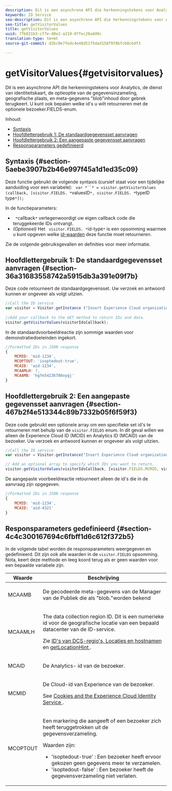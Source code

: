 ```yaml
---
description: Dit is een asynchrone API die herkenningstekens voor Analytics, de dienst van identiteitskaart, de optieoptie van de gegevensinzameling, geografische plaats, en meta-gegevens "blob"inhoud door gebrek terugkeert. U kunt ook bepalen welke id's u wilt retourneren met de optionele bezoeker.FIELDS-enum.
keywords: ID Service
seo-description: Dit is een asynchrone API die herkenningstekens voor Analytics, de dienst van identiteitskaart, de optieoptie van de gegevensinzameling, geografische plaats, en meta-gegevens "blob"inhoud door gebrek terugkeert. U kunt ook bepalen welke id's u wilt retourneren met de optionele bezoeker.FIELDS-enum.
seo-title: getVisitorValues
title: getVisitorValues
uuid: 7fb831b3-cf7e-40e2-a219-07fec28ad49c
translation-type: tm+mt
source-git-commit: d2bc0e7fedc4e48d51f5dad158f9f8bfcb0cb4f3

---
```



# getVisitorValues{#getvisitorvalues}

Dit is een asynchrone API die herkenningstekens voor Analytics, de dienst van identiteitskaart, de optieoptie van de gegevensinzameling, geografische plaats, en meta-gegevens &quot;blob&quot;inhoud door gebrek terugkeert. U kunt ook bepalen welke id&#39;s u wilt retourneren met de optionele bezoeker.FIELDS-enum.

Inhoud:

<ul class="simplelist"> 
 <li> <a href="../../library/get-set/getvisitorvalues.md#section-5aebe3907b2b46e997f45a1d1ed35c09" format="dita" scope="local"> Syntaxis </a> </li> 
 <li> <a href="../../library/get-set/getvisitorvalues.md#section-36a31683558742a5915db3a391e09f7b" format="dita" scope="local"> Hoofdlettergebruik 1: De standaardgegevensset aanvragen </a> </li> 
 <li> <a href="../../library/get-set/getvisitorvalues.md#section-467b2f4e513344c89b7332b05f6f59f3" format="dita" scope="local"> Hoofdlettergebruik 2: Een aangepaste gegevensset aanvragen </a> </li> 
 <li> <a href="../../library/get-set/getvisitorvalues.md#section-4c4c300167694c6fbff1d6c612f372b5" format="dita" scope="local"> Responsparameters gedefinieerd </a> </li> 
</ul>

## Syntaxis {#section-5aebe3907b2b46e997f45a1d1ed35c09}

Deze functie gebruikt de volgende syntaxis (cursief staat voor een tijdelijke aanduiding voor een variabele): ` var *``* = visitor.getVisitorValues (callback, [visitor.FIELDS. *`valuesID`*, visitor.FIELDS. *`typeID type`*]);`

In de functieparameters:

* ` *`callback`*` vertegenwoordigt uw eigen callback code die teruggekeerde IDs ontvangt.
* *(Optioneel)* Het ` visitor.FIELDS. *`id-type`*` is een opsomming waarmee u kunt opgeven welke [id-waarden](../../library/get-set/getvisitorvalues.md#section-4c4c300167694c6fbff1d6c612f372b5) deze functie moet retourneren.

Zie de volgende gebruiksgevallen en definities voor meer informatie.

## Hoofdlettergebruik 1: De standaardgegevensset aanvragen {#section-36a31683558742a5915db3a391e09f7b}

Deze code retourneert de standaardgegevensset. Uw verzoek en antwoord kunnen er ongeveer als volgt uitzien.

```js
//Call the ID service 
var visitor = Visitor.getInstance ("Insert Experience Cloud organization ID here",{...}); 
   
//Add your callback to the GET method to return IDs and data. 
visitor.getVisitorValues(visitorIdsCallback);
```

In de standaardvoorbeeldreactie zijn sommige waarden voor demonstratiedoeleinden ingekort.

```js
//Formatted IDs in JSON response 
{ 
    MCMID: 'mid-1234', 
    MCOPTOUT: 'isoptedout-true', 
    MCAID: 'aid-1234', 
    MCAAMLH: 7, 
    MCAAMB: 'hgfe54236786oygj' 
}
```

## Hoofdlettergebruik 2: Een aangepaste gegevensset aanvragen {#section-467b2f4e513344c89b7332b05f6f59f3}

Deze code gebruikt een optionele array om een specifieke set id&#39;s te retourneren met behulp van de `visitor.FIELDS` enum. In dit geval willen we alleen de Experience Cloud ID (MCID) en Analytics ID (MCAID) van de bezoeker. Uw verzoek en antwoord kunnen er ongeveer als volgt uitzien.

```js
//Call the ID service 
var visitor = Visitor.getInstance("Insert Experience Cloud organization ID here", { ... });

// Add an optional array to specify which IDs you want to return. 
visitor.getVisitorValues(visitorIdsCallback, [visitor.FIELDS.MCMID, visitor.FIELDS.MCAID]);
```

De aangepaste voorbeeldreactie retourneert alleen de id&#39;s die in de aanvraag zijn opgegeven.

```js
//Formatted IDs in JSON response 
{ 
    MCMID: 'mid-1234', 
    MCAID: 'aid-4321' 
}
```

## Responsparameters gedefinieerd {#section-4c4c300167694c6fbff1d6c612f372b5}

In de volgende tabel worden de responsparameters weergegeven en gedefinieerd. Dit zijn ook alle waarden in de `visitor.FIELDS` opsomming. Nota, keert deze methode en leeg koord terug als er geen waarden voor een bepaalde variabele zijn.

<table id="table_32D0FEEA76CE4F298EED4B8F5C644232"> 
 <thead> 
  <tr> 
   <th colname="col1" class="entry"> Waarde </th> 
   <th colname="col2" class="entry"> Beschrijving </th> 
  </tr> 
 </thead>
 <tbody> 
  <tr> 
   <td colname="col1"> <p> <span class="codeph"> MCAAMB </span> </p> </td> 
   <td colname="col2"> <p>De gecodeerde <span class="keyword"> </span> meta-gegevens van de Manager van de Publiek die als "blob."worden bekend </p> </td> 
  </tr> 
  <tr> 
   <td colname="col1"> <p> <span class="codeph"> MCAAMLH </span> </p> </td> 
   <td colname="col2"> <p>The data collection region ID. Dit is een numerieke id voor de geografische locatie van een bepaald datacenter van de ID-service. </p> <p>Zie <a href="https://docs.adobe.com/content/help/en/audience-manager/user-guide/api-and-sdk-code/dcs/dcs-api-reference/dcs-regions.html" format="https" scope="external"> ID's van DCS-regio's, Locaties en hostnamen </a> en <a href="../../library/get-set/getlocationhint.md#reference-a761030ff06c4439946bb56febf42d4c" format="dita" scope="local"> getLocationHint </a>. </p> </td> 
  </tr> 
  <tr> 
   <td colname="col1"> <p> <span class="codeph"> MCAID </span> </p> </td> 
   <td colname="col2"> <p>De <span class="keyword"> Analytics- </span> id van de bezoeker. </p> </td> 
  </tr> 
  <tr> 
   <td colname="col1"> <p> <span class="codeph"> MCMID </span> </p> </td> 
   <td colname="col2"> <p>De Cloud-id van Experience van de bezoeker. </p> <p>See <a href="../../introduction/cookies.md" format="dita" scope="local"> Cookies and the Experience Cloud Identity Service </a>. </p> </td> 
  </tr> 
  <tr> 
   <td colname="col1"> <p> <span class="codeph"> MCOPTOUT </span> </p> </td> 
   <td colname="col2"> <p>Een markering die aangeeft of een bezoeker zich heeft teruggetrokken uit de gegevensverzameling. </p> <p>Waarden zijn: </p> <p> 
     <ul id="ul_E82431DE12B449F8822499364B363798"> 
      <li id="li_2BAB7C15A38A408E8FC4B85E70B66E46"> <span class="codeph"> 'isoptedout-true' </span>: Een bezoeker heeft ervoor gekozen geen gegevens meer te verzamelen. </li> 
      <li id="li_BB80AE4CEBC44166BC04428B212FEF51"> <span class="codeph"> 'isoptedout-false' </span>: Een bezoeker heeft de gegevensverzameling niet verlaten. </li> 
     </ul> </p> </td> 
  </tr> 
 </tbody> 
</table>

